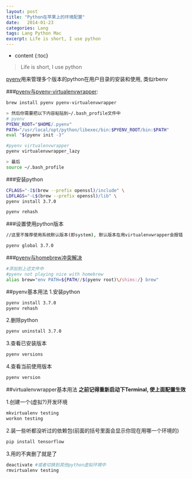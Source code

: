 ```yaml
---
layout: post
title: "Python在苹果上的环境配置"
date:   2014-01-23
categories: Lang
tags: Lang Python Mac
excerpt: Life is short, I use python
---
```


* content
{:toc}

> Life is short, I use python

[pyenv][1]用来管理多个版本的python在用户目录的安装和使用, 类似rbenv

###[pyenv与pyenv-virtualenvwrapper][2]:

```sh
brew install pyenv pyenv-virtualenvwrapper

> 然后你需要把以下内容粘贴到~/.bash_profile文件中
# pyenv
PYENV_ROOT="$HOME/.pyenv"
PATH="/usr/local/opt/python/libexec/bin:$PYENV_ROOT/bin:$PATH"
eval "$(pyenv init -)"

#pyenv virtualenvwrapper
pyenv virtualenvwrapper_lazy

> 最后
source ~/.bash_profile
```

###安装python

```sh
CFLAGS="-I$(brew --prefix openssl)/include" \
LDFLAGS="-L$(brew --prefix openssl)/lib" \
pyenv install 3.7.0

pyenv rehash
```

###设置使用python版本

```sh
//这里不推荐使用系统默认版本(即system), 默认版本在用virtualenvwrapper会报错

pyenv global 3.7.0
```

###[pyenv与homebrew冲突解决][3]

```sh
#添加到上述文件中
#pyenv not playing nice with homebrew
alias brew="env PATH=${PATH//$(pyenv root)\/shims:/} brew"
```

##pyenv基本用法
1.安装python
```sh
pyenv install 3.7.0
pyenv rehash
```

2.删除python
```sh
pyenv uninstall 3.7.0
```

3.查看已安装版本
```sh
pyenv versions
```

4.查看当前使用版本
```sh
pyenv version
```

##virtualenvwrapper基本用法
__之前记得重新启动下Terminal, 使上面配置生效__

1.创建一个(虚拟?)开发环境

```sh
mkvirtualenv testing
workon testing
```

2.装一些听都没听过的依赖包(前面的括号里面会显示你现在用哪一个环境的)

```sh
pip install tensorflow
```

3.用的不爽删了就是了
```sh
deactivate #或者切换到其他python虚拟环境中
rmvirtualenv testing
```




  [1]: https://github.com/yyuu/pyenv
  [2]: https://segmentfault.com/a/1190000004162295#articleHeader1
  [3]: https://github.com/yyuu/pyenv/issues/106
